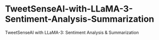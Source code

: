 # TweetSenseAI-with-LLaMA-3-Sentiment-Analysis-Summarization
TweetSenseAI with LLaMA-3: Sentiment Analysis &amp; Summarization
